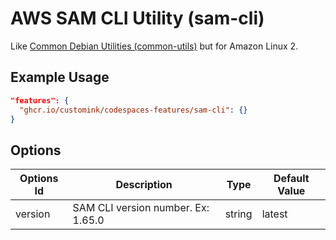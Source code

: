
# AWS SAM CLI Utility (sam-cli)

Like [Common Debian Utilities (common-utils)](https://github.com/devcontainers/features/tree/main/src/common-utils) but for Amazon Linux 2.

## Example Usage

```json
"features": {
  "ghcr.io/customink/codespaces-features/sam-cli": {}
}
```

## Options

| Options Id | Description                        | Type   | Default Value |
|------------|------------------------------------|--------|---------------|
| version    | SAM CLI version number. Ex: 1.65.0 | string | latest        |
